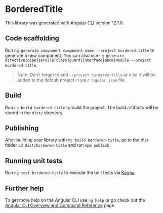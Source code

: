 # BorderedTitle

This library was generated with [Angular CLI](https://github.com/angular/angular-cli) version 12.1.0.

## Code scaffolding

Run `ng generate component component-name --project bordered-title` to generate a new component. You can also use `ng generate directive|pipe|service|class|guard|interface|enum|module --project bordered-title`.
> Note: Don't forget to add `--project bordered-title` or else it will be added to the default project in your `angular.json` file. 

## Build

Run `ng build bordered-title` to build the project. The build artifacts will be stored in the `dist/` directory.

## Publishing

After building your library with `ng build bordered-title`, go to the dist folder `cd dist/bordered-title` and run `npm publish`.

## Running unit tests

Run `ng test bordered-title` to execute the unit tests via [Karma](https://karma-runner.github.io).

## Further help

To get more help on the Angular CLI use `ng help` or go check out the [Angular CLI Overview and Command Reference](https://angular.io/cli) page.
